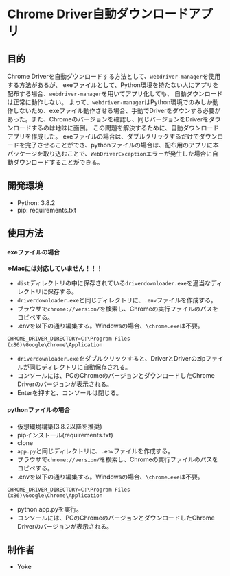 # Chrome Driver自動ダウンロードアプリ

## 目的

Chrome Driverを自動ダウンロードする方法として、`webdriver-manager`を使用する方法があるが、
exeファイルとして、Python環境を持たない人にアプリを配布する場合、`webdriver-manager`を用いてアプリ化しても、
自動ダウンロードは正常に動作しない。
よって、`webdriver-manager`はPython環境でのみしか動作しないため、exeファイル動作させる場合、手動でDriverをダウンする必要があった。また、Chromeのバージョンを確認し、同じバージョンをDriverをダウンロードするのは地味に面倒。
この問題を解決するために、自動ダウンロードアプリを作成した。
exeファイルの場合は、ダブルクリックするだけでダウンロードを完了させることができ、pythonファイルの場合は、配布用のアプリに本パッケージを取り込むことで、`WebDriverException`エラーが発生した場合に自動ダウンロードすることができる。


## 開発環境
- Python: 3.8.2
- pip: requirements.txt


## 使用方法

#### exeファイルの場合

**※Macには対応していません！！！**

- `dist`ディレクトリの中に保存されている`driverdownloader.exe`を適当なディレクトリに保存する。
- `driverdownloader.exe`と同じディレクトリに、`.env`ファイルを作成する。
- ブラウザで`chrome://version/`を検索し、Chromeの実行ファイルのパスをコピペする。
- .envを以下の通り編集する。Windowsの場合、`\chrome.exe`は不要。
  
```
CHROME_DRIVER_DIRECTORY=C:\Program Files (x86)\Google\Chrome\Application
```

- `driverdownloader.exe`をダブルクリックすると、DriverとDriverのzipファイルが同じディレクトリに自動保存される。
- コンソールには、PCのChromeのバージョンとダウンロードしたChrome Driverのバージョンが表示される。
- Enterを押すと、コンソールは閉じる。

#### pythonファイルの場合

- 仮想環境構築(3.8.2以降を推奨)
- pipインストール(requirements.txt)
- clone
- `app.py`と同じディレクトリに、`.env`ファイルを作成する。
- ブラウザで`chrome://version/`を検索し、Chromeの実行ファイルのパスをコピペする。
- .envを以下の通り編集する。Windowsの場合、`\chrome.exe`は不要。
  
```
CHROME_DRIVER_DIRECTORY=C:\Program Files (x86)\Google\Chrome\Application
```

- python app.pyを実行。
- コンソールには、PCのChromeのバージョンとダウンロードしたChrome Driverのバージョンが表示される。

## 制作者
- Yoke
